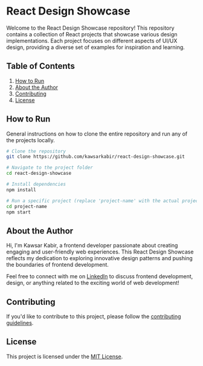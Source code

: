 # React Design Showcase

Welcome to the React Design Showcase repository! This repository contains a collection of React projects that showcase various design implementations. Each project focuses on different aspects of UI/UX design, providing a diverse set of examples for inspiration and learning.

## Table of Contents

1. [How to Run](#how-to-run)
2. [About the Author](#about-the-author)
3. [Contributing](#contributing)
4. [License](#license)

## How to Run

General instructions on how to clone the entire repository and run any of the projects locally.

```bash
# Clone the repository
git clone https://github.com/kawsarkabir/react-design-showcase.git

# Navigate to the project folder
cd react-design-showcase

# Install dependencies
npm install

# Run a specific project (replace 'project-name' with the actual project folder name)
cd project-name
npm start
```

## About the Author

Hi, I'm Kawsar Kabir, a frontend developer passionate about creating engaging and user-friendly web experiences. This React Design Showcase reflects my dedication to exploring innovative design patterns and pushing the boundaries of frontend development.

Feel free to connect with me on [LinkedIn](https://www.linkedin.com/in/kawsarkabir/) to discuss frontend development, design, or anything related to the exciting world of web development!

## Contributing

If you'd like to contribute to this project, please follow the [contributing guidelines](CONTRIBUTING.md).

## License

This project is licensed under the [MIT License](LICENSE).